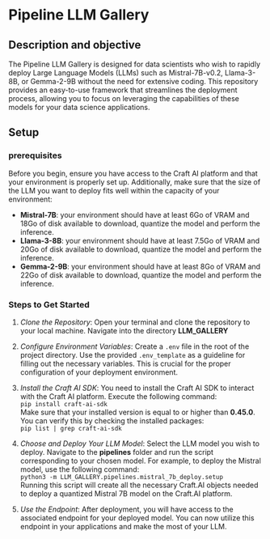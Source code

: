 # Pipeline LLM Gallery

## Description and objective
The Pipeline LLM Gallery is designed for data scientists who wish to rapidly deploy Large Language Models (LLMs) such as Mistral-7B-v0.2, Llama-3-8B, or Gemma-2-9B without the need for extensive coding. This repository provides an easy-to-use framework that streamlines the deployment process, allowing you to focus on leveraging the capabilities of these models for your data science applications.

## Setup
### prerequisites
Before you begin, ensure you have access to the Craft AI platform and that your environment is properly set up. Additionally, make sure that the size of the LLM you want to deploy fits well within the capacity of your environment:


- **Mistral-7B**: your environment should have at least 6Go of VRAM and 18Go of disk available to download, quantize the model and perform the inference.
- **Llama-3-8B**: your environment should have at least 7.5Go of VRAM and 20Go of disk available to download, quantize the model and perform the inference.
- **Gemma-2-9B**: your environment should have at least 8Go of VRAM and 22Go of disk available to download, quantize the model and perform the inference.

### Steps to Get Started

1. *Clone the Repository*: Open your terminal and clone the repository to your local machine. Navigate into the directory **LLM_GALLERY**

2. *Configure Environment Variables*: Create a `.env` file in the root of the project directory. Use the provided `.env_template` as a guideline for filling out the necessary variables. This is crucial for the proper configuration of your deployment environment.

3. *Install the Craft AI SDK*: You need to install the Craft AI SDK to interact with the Craft AI platform. Execute the following command:\
`pip install craft-ai-sdk`\
Make sure that your installed version is equal to or higher than **0.45.0**. You can verify this by checking the installed packages:\
 `pip list | grep craft-ai-sdk`

4. *Choose and Deploy Your LLM Model*: Select the LLM model you wish to deploy. Navigate to the **pipelines** folder and run the script corresponding to your chosen model. For example, to deploy the Mistral model, use the following command:\
`python3 -m LLM_GALLERY.pipelines.mistral_7b_deploy.setup`\
Running this script will create all the necessary Craft.AI objects needed to deploy a quantized Mistral 7B model on the Craft.AI platform.

5. *Use the Endpoint*: After deployment, you will have access to the associated endpoint for your deployed model. You can now utilize this endpoint in your applications and make the most of your LLM.


